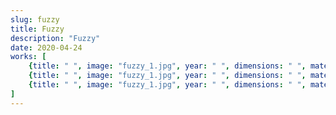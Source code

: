 ```yaml
---
slug: fuzzy
title: Fuzzy
description: "Fuzzy"
date: 2020-04-24
works: [
	{title: " ", image: "fuzzy_1.jpg", year: " ", dimensions: " ", materials: " "},
	{title: " ", image: "fuzzy_1.jpg", year: " ", dimensions: " ", materials: " "},
	{title: " ", image: "fuzzy_1.jpg", year: " ", dimensions: " ", materials: " "}
]
---
```


